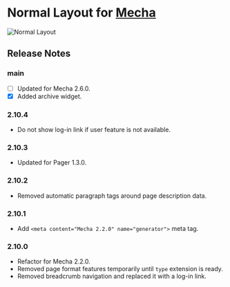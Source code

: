 Normal Layout for [Mecha](https://github.com/mecha-cms/mecha)
=============================================================

![Normal Layout](https://user-images.githubusercontent.com/1669261/72040434-19c83800-32db-11ea-92e1-fce19cdc0630.png)

Release Notes
-------------

### main

 - [ ] Updated for Mecha 2.6.0.
 - [x] Added archive widget.

### 2.10.4

 - Do not show log-in link if user feature is not available.

### 2.10.3

 - Updated for Pager 1.3.0.

### 2.10.2

 - Removed automatic paragraph tags around page description data.

### 2.10.1

 - Add `<meta content="Mecha 2.2.0" name="generator">` meta tag.

### 2.10.0

 - Refactor for Mecha 2.2.0.
 - Removed page format features temporarily until `type` extension is ready.
 - Removed breadcrumb navigation and replaced it with a log-in link.
